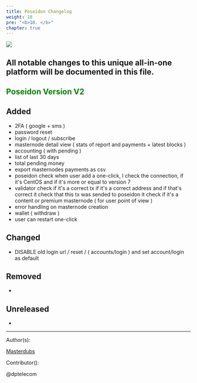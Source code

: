 ```yaml
---
title: Poseidon Changelog
weight: 10
pre: "<b>10. </b>"
chapter: true
---
```

![](/images_headers/Poseidon.png)


## All notable changes to this unique all-in-one platform will be documented in this file.



##  <span style="color:green">Poseidon Version V2</span>



## Added  

- 2FA ( google + sms )  
- password reset  
- login / logout / subscribe  
- masternode detail view ( stats of report and payments + latest blocks )  
- accounting ( with pending )  
- list of last 30 days  
- total pending money  
- export masternodes payments as csv  
- poseidon check when user add a one-click, I check the connection, if it's CentOS and if it's more or equal to version 7  
- validator check if it's a correct tx if it's a correct address and if that's correct it check that this tx was sended to poseidon it check if it's a content or premium masternode ( for user point of view )  
- error handling on masternode creation  
- wallet ( withdraw )  
- user can restart one-click  


## Changed  


- DISABLE old login url / reset / ( accounts/login ) and set account/login as default  


## Removed  
-

## Unreleased  
-



---
Author(s):  


[Masterdubs](https://git.pirl.io/masterdubs)


Contributor():  


@dptelecom 
